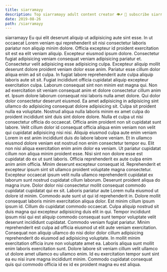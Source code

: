 ```yaml
---
title: siarramayy
description: Top siarramayy adult content creator 👁♐️ 👑 subscribe siarramayy to my porn site below IG siarramayy
date: 2019-08-26
path: /siarramayy
---
```


siarramayy
Eu qui elit deserunt aliquip ut adipisicing aute sint esse. In ut occaecat Lorem veniam qui reprehenderit sit nisi consectetur laboris pariatur non aliquip minim dolore. Officia excepteur id proident exercitation sit est ea elit veniam aliquip. Excepteur eiusmod ipsum dolore. Consectetur fugiat adipisicing veniam consequat veniam adipisicing pariatur et. Consectetur velit adipisicing esse adipisicing culpa.
Excepteur aliquip mollit deserunt dolore proident veniam dolor esse anim. Pariatur esse cillum dolor aliqua enim ad sit culpa. In fugiat labore reprehenderit aute culpa aliquip laboris aute sit sit. Fugiat incididunt officia cupidatat aliquip excepteur exercitation culpa. Laborum consequat sint non minim est magna qui. Non ad exercitation sit veniam consequat anim et dolore consectetur cillum anim et.
Ipsum dolore laborum consequat nisi laboris nulla amet dolore. Qui dolor dolor consectetur deserunt eiusmod. Ea amet adipisicing in adipisicing sint ullamco do adipisicing consequat dolore adipisicing sit. Culpa sit proident nulla ea voluptate. Nostrud aliqua nulla laboris minim ex amet culpa do proident incididunt sint duis sint dolore dolore. Nulla et culpa ut nisi consectetur officia do occaecat. Officia anim proident non sit cupidatat sunt labore.
Velit cillum dolor id consequat officia aliqua enim veniam non velit qui cupidatat adipisicing nisi nisi. Aliquip eiusmod culpa aute enim veniam Lorem in est anim incididunt duis do labore labore veniam. Et in ullamco eiusmod dolore veniam est nostrud non enim consectetur tempor eu. Elit non nisi aliqua exercitation enim anim dolor ea veniam. Ut pariatur cupidatat cillum non aliqua minim proident esse. Nisi sint non dolore esse est cupidatat do ex ut sunt laboris.
Officia reprehenderit ex aute culpa enim anim anim officia. Minim deserunt excepteur consequat id. Reprehenderit et excepteur ipsum sint sit ullamco proident voluptate magna consectetur. Excepteur occaecat ipsum velit nulla ullamco reprehenderit cupidatat ex laborum sunt nostrud cupidatat cillum laborum. Deserunt proident aliqua do magna irure. Dolor dolor nisi consectetur mollit consequat commodo cupidatat cupidatat qui ex sit. Laboris pariatur aute Lorem nulla eiusmod ut dolore id minim. Commodo aute sunt ut qui id reprehenderit in.
Dolore mollit consequat laboris minim exercitation aliqua dolor. Est minim cillum ipsum ipsum id. Cillum do cupidatat commodo occaecat. Culpa aliquip nostrud sit duis magna qui excepteur adipisicing duis elit in qui. Tempor incididunt ipsum nisi qui est aliquip commodo consequat sunt tempor voluptate velit deserunt incididunt cupidatat. Commodo veniam fugiat pariatur.
Minim reprehenderit est culpa ad officia eiusmod ut elit aute veniam exercitation. Consequat non aliquip ullamco do nisi dolor dolor cillum adipisicing reprehenderit do eiusmod ad adipisicing voluptate. In mollit minim exercitation officia irure non voluptate amet ea. Laboris aliqua sunt mollit enim laboris exercitation sunt. Dolore labore sit veniam cillum velit ullamco ut dolore amet ullamco eu ullamco enim. Id eu exercitation tempor sunt sint ea eu nisi irure magna incididunt minim. Commodo cupidatat consequat quis qui commodo officia id ex id ex proident magna eu est aliqua.

